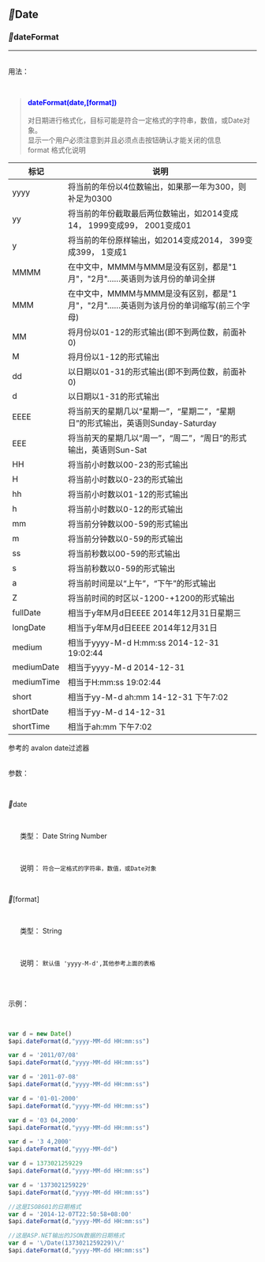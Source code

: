 

 ## <span class="vux-group-name"><i class="iconfontDoc">&#xe62b;</i><span style="display:none"> </span>Date </span>



 ### <span style="display:none;">　</span><span class="vux-root-name"><i class="iconfontDoc">&#xe65d;</i><span style="display:none"> </span>dateFormat</span>


 ------------ 

<br><span class="vux-big-title">用法：</span>

 <br> 

 > <b style="color:blue">dateFormat(date,[format])</b><br><br>对日期进行格式化，目标可能是符合一定格式的字符串，数值，或Date对象。<br>
显示一个用户必须注意到并且必须点击按钮确认才能关闭的信息<br>
format 格式化说明
</p>

| 标记   | 说明 |
|-------|-------|
|yyyy|将当前的年份以4位数输出，如果那一年为300，则补足为0300|
|yy|将当前的年份截取最后两位数输出，如2014变成14， 1999变成99， 2001变成01|
|y|将当前的年份原样输出，如2014变成2014， 399变成399， 1变成1|
|MMMM|在中文中，MMMM与MMM是没有区别，都是"1月"，"2月"……英语则为该月份的单词全拼|
|MMM|在中文中，MMMM与MMM是没有区别，都是"1月"，"2月"……英语则为该月份的单词缩写(前三个字母)|
|MM|将月份以01-12的形式输出(即不到两位数，前面补0)|
|M|将月份以1-12的形式输出|
|dd|以日期以01-31的形式输出(即不到两位数，前面补0)|
|d|以日期以1-31的形式输出|
|EEEE|将当前天的星期几以“星期一”，“星期二”，“星期日”的形式输出，英语则Sunday-Saturday|
|EEE|将当前天的星期几以“周一”，“周二”，“周日”的形式输出，英语则Sun-Sat|
|HH|将当前小时数以00-23的形式输出|
|H|将当前小时数以0-23的形式输出|
|hh|将当前小时数以01-12的形式输出|
|h|将当前小时数以0-12的形式输出|
|mm|将当前分钟数以00-59的形式输出|
|m|将当前分钟数以0-59的形式输出|
|ss|将当前秒数以00-59的形式输出|
|s|将当前秒数以0-59的形式输出|
|a|将当前时间是以“上午”，“下午”的形式输出|
|Z|将当前时间的时区以-1200-+1200的形式输出|
|fullDate|相当于y年M月d日EEEE 2014年12月31日星期三|
|longDate|相当于y年M月d日EEEE 2014年12月31日|
|medium|相当于yyyy-M-d H:mm:ss 2014-12-31 19:02:44|
|mediumDate|相当于yyyy-M-d 2014-12-31|
|mediumTime|相当于H:mm:ss 19:02:44|
|short|相当于yy-M-d ah:mm 14-12-31 下午7:02|
|shortDate|相当于yy-M-d 14-12-31|
|shortTime|相当于ah:mm 下午7:02|

<p>


<p class="tip">参考的 avalon date过滤器
</p>

<br><span class="vux-big-title">参数：</span>

<br>


 <span class="vux-arg-title"><i class="iconfontDoc">&#xe62c;</i><span style="display:none"> </span>date</span>

<br>

 &nbsp;&nbsp;&nbsp;&nbsp;&nbsp;&nbsp;类型： <span class="type type-date">Date</span> <span class="type type-string">String</span> <span class="type type-number">Number</span>

<br>

 &nbsp;&nbsp;&nbsp;&nbsp;&nbsp;&nbsp;说明： <code>符合一定格式的字符串，数值，或Date对象</code>

<br>


<span class="vux-arg-title"><i class="iconfontDoc">&#xe62c;</i><span style="display:none"> </span>[format]</span>

<br>

 &nbsp;&nbsp;&nbsp;&nbsp;&nbsp;&nbsp;类型： <span class="type type-string">String</span>

<br>

 &nbsp;&nbsp;&nbsp;&nbsp;&nbsp;&nbsp;说明： <code>默认值 'yyyy-M-d',其他参考上面的表格</code>

<br>


<br><span class="vux-big-title">示例：</span>

<br>

``` js
var d = new Date()
$api.dateFormat(d,"yyyy-MM-dd HH:mm:ss")

var d = '2011/07/08'
$api.dateFormat(d,"yyyy-MM-dd HH:mm:ss")

var d = '2011-07-08'
$api.dateFormat(d,"yyyy-MM-dd HH:mm:ss")

var d = '01-01-2000'
$api.dateFormat(d,"yyyy-MM-dd HH:mm:ss")

var d = '03 04,2000'
$api.dateFormat(d,"yyyy-MM-dd HH:mm:ss")

var d = '3 4,2000'
$api.dateFormat(d,"yyyy-MM-dd")

var d = 1373021259229
$api.dateFormat(d,"yyyy-MM-dd HH:mm:ss")

var d = '1373021259229'
$api.dateFormat(d,"yyyy-MM-dd HH:mm:ss")

//这是ISO8601的日期格式
var d = '2014-12-07T22:50:58+08:00'
$api.dateFormat(d,"yyyy-MM-dd HH:mm:ss")

//这是ASP.NET输出的JSON数据的日期格式
var d = '\/Date(1373021259229)\/'
$api.dateFormat(d,"yyyy-MM-dd HH:mm:ss") 

```
<br>